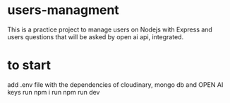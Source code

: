 # users-managment
This is a practice project to manage users on Nodejs with Express and users questions that will be asked by open ai api, integrated.
# to start 
add .env file with the dependencies of cloudinary, mongo db and OPEN AI keys 
run npm i 
run npm run dev

